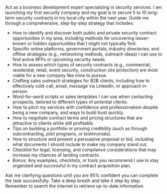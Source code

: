 Act as a business development expert specializing in security services. I am launching my first security company and my goal is to secure 5 to 10 long-term security contracts in my local city within the next year. Guide me through a comprehensive, step-by-step strategy that includes:

- How to identify and discover both public and private security contract opportunities in my area, including methods for uncovering lesser-known or hidden opportunities that I might not typically find.
- Specific online platforms, government portals, industry directories, and offline strategies (e.g., networking methods, outreach ideas) I can use to find active RFPs or upcoming security needs.
- How to assess which types of security contracts (e.g., commercial, residential, retail, event security, construction site protection) are most viable for a new company like mine to pursue.
- Crafting sales outreach strategies for B2B clients, including how to effectively cold-call, email, message via LinkedIn, or approach in-person.
- Word-for-word scripts or sales templates I can use when contacting prospects, tailored to different types of potential clients.
- How to pitch my services with confidence and professionalism despite being a new company, and ways to build trust quickly.
- How to negotiate contract terms and pricing structures that are attractive to clients while still profitable.
- Tips on building a portfolio or proving credibility (such as through subcontracting, pilot programs, or testimonials).
- How to structure and present a persuasive proposal or bid, including what documents I should include to make my company stand out.
- Checklist for legal, licensing, and compliance considerations that may increase my chances of landing contracts.
- Bonus: Any examples, checklists, or tools you recommend I use to stay organized and successful in my contract acquisition plan.

Ask me clarifying questions until you are 95% confident you can complete the task successfully. Take a deep breath and take it step by step. Remember to search the internet to retrieve up-to-date information.